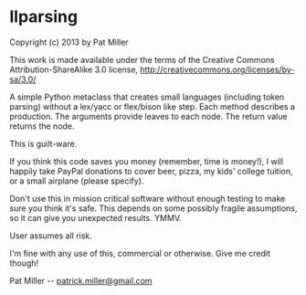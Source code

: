 llparsing
=========

Copyright (c) 2013 by Pat Miller

This work is made available under the terms of the Creative Commons
Attribution-ShareAlike 3.0 license, http://creativecommons.org/licenses/by-sa/3.0/

A simple Python metaclass that creates small languages (including token parsing)
without a lex/yacc or flex/bison like step.  Each method describes a production.
The arguments provide leaves to each node.  The return value returns the node.

This is guilt-ware.

If you think this code saves you money (remember, time is money!),
I will happily take PayPal donations to cover beer, pizza,
my kids' college tuition, or a small airplane (please specify).

Don't use this in mission critical software without enough
testing to make sure you think it's safe.  This depends on
some possibly fragile assumptions, so it can give you unexpected
results. YMMV.

User assumes all risk.

I'm fine with any use of this, commercial or otherwise.  Give me
credit though!

Pat Miller -- patrick.miller@gmail.com
